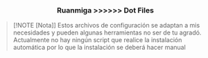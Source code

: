 <div align="center">
 <h3>Ruanmiga >>>>>> Dot Files</h3>
</div>

> [!NOTE [Nota]]
> Estos archivos de configuración se adaptan a mis necesidades y pueden algunas herramientas no ser de tu agradó.
> Actualmente no hay ningún script que realice la instalación automática por lo que la instalación se deberá hacer manual